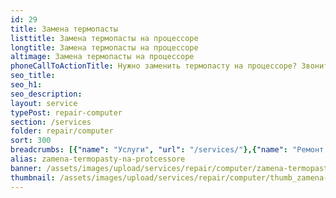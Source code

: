 ```yaml
---
id: 29
title: Замена термопасты
listtitle: Замена термопасты на процессоре
longtitle: Замена термопасты на процессоре
altimage: Замена термопасты на процессоре
phoneCallToActionTitle: Нужно заменить термопасту на процессоре? Звоните!
seo_title: 
seo_h1: 
seo_description: 
layout: service
typePost: repair-computer
section: /services
folder: repair/computer
sort: 300
breadcrumbs: [{"name": "Услуги", "url": "/services/"},{"name": "Ремонт устройств", "url": "/services/repair/"},{"name": "Компьютер", "url": "/services/repair/computer/"}]
alias: zamena-termopasty-na-protcessore
banner: /assets/images/upload/services/repair/computer/zamena-termopasty-na-protcessore.jpg
thumbnail: /assets/images/upload/services/repair/computer/thumb_zamena-termopasty-na-protcessore.jpg
---
```


